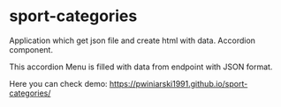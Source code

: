 # sport-categories
Application which get json file and create html with data. Accordion component.

This accordion Menu is filled with data from endpoint with JSON format.


Here you can check demo: https://pwiniarski1991.github.io/sport-categories/
